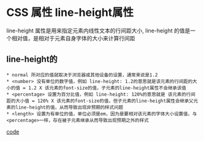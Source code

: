 # CSS 属性 line-height属性
line-height 属性是用来指定元素内线性文本的行间距大小, line-height 的值是一个相对值，是相对于元素自身字体的大小来计算行间距

## line-height的
    * normal 所对应的值就取决于浏览器或其他设备的设置，通常来说是1.2
    * <number> 没有单位的数字值，例如 line-height: 1.2的意思就是该元素的行间距的大小的值 = 1.2 X 该元素的font-size的值，子元素的line-height属性不会继承该值
    * <percentage> 设置为百分比值，例如 line-height: 120%的意思就是 该元素的行间距的大小值 = 120% X 该元素的font-size的值，但子元素的line-height属性会继承父元素的line-height的值，从而导致出现非预期的样式问题
    * <length> 设置为有单位的值，单位必须是em，因为是要相对该元素的字体大小设置值，与<percentage>一样，存在被子元素继承从而导致出现预期之外的样式

[code](https://codepen.io/csongl/pen/OJOrQry)

